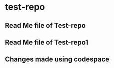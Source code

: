 # test-repo

## Read Me file of Test-repo

## Read Me file of Test-repo1

## Changes made using codespace
